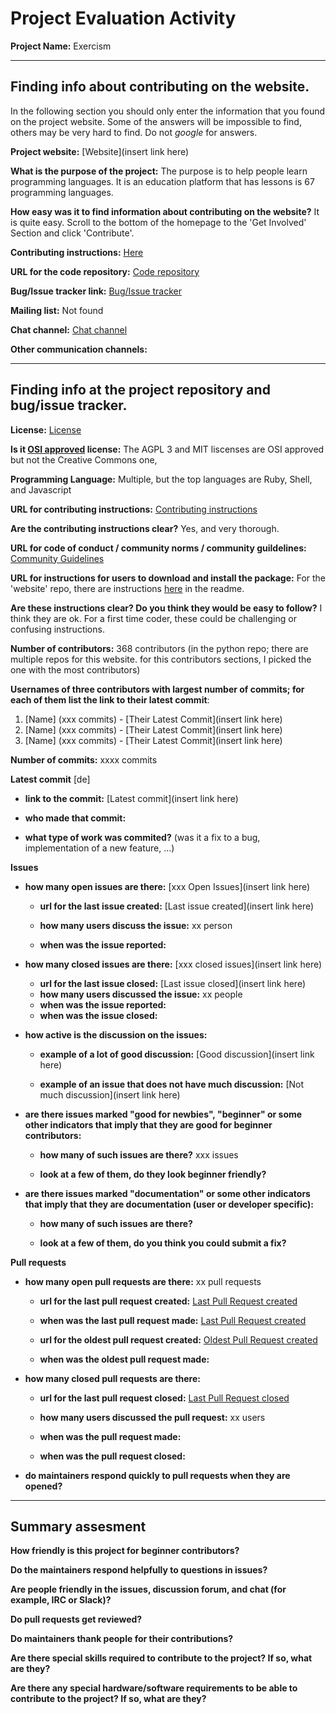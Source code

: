 # Project Evaluation Activity



__Project Name:__ Exercism 


---

## Finding info about contributing on the website.

In the following section you should only enter the information that you
found on the project website. Some of the answers will be impossible to find, others
may be very hard to find. Do not _google_ for answers.

__Project website:__ [Website](insert link here)


__What is the purpose of the project:__ The purpose is to help people learn programming languages. It is an education platform that has lessons is 67 programming languages.


__How easy was it to find information about contributing on the website?__ It is quite easy. Scroll to the bottom of the homepage to the 'Get Involved' Section and click 'Contribute'.


__Contributing instructions:__ [Here](https://exercism.org/docs/building) 

__URL for the code repository:__ [Code repository](https://github.com/exercism/exercism)

__Bug/Issue tracker link:__ [Bug/Issue tracker](https://github.com/exercism/exercism/issues)

__Mailing list:__ Not found

__Chat channel:__ [Chat channel](https://forum.exercism.org/categories)

__Other communication channels:__ 


---

## Finding info at the project repository and bug/issue tracker.

__License:__ [License](https://exercism.org/docs/using/licenses)

__Is it [OSI approved](https://opensource.org/licenses/alphabetical) license:__ The AGPL 3 and MIT liscenses are OSI approved but not the Creative Commons one,

__Programming Language:__ Multiple, but the top languages are Ruby, Shell, and Javascript

__URL for contributing instructions:__ [Contributing instructions](https://github.com/exercism/website/blob/main/docs/CONTRIBUTING.md)

__Are the contributing instructions clear?__ Yes, and very thorough.


__URL for code of conduct / community norms / community guildelines:__ [Community Guidelines](https://github.com/exercism/exercism/blob/main/CODE_OF_CONDUCT.md)

__URL for instructions for users to download and install the package:__ For the 'website' repo, there are instructions [here](https://github.com/exercism/website/blob/main/README.md) in the readme. 


__Are these instructions clear? Do you think they would be easy to follow?__ I think they are ok. For a first time coder, these could be challenging or confusing instructions.


__Number of contributors:__ 368 contributors (in the python repo; there are multiple repos for this website. for this contributors sections, I picked the one with the most contributors)


__Usernames of three contributors with largest number of commits; for
each of them list the link to their latest commit__:

1. [Name] (xxx commits) - [Their Latest Commit](insert link here)
2. [Name] (xxx commits) - [Their Latest Commit](insert link here)
3. [Name] (xxx commits) - [Their Latest Commit](insert link here)


__Number of commits:__ xxxx commits

__Latest commit__ [de] 

- __link to the commit:__ [Latest commit](insert link here)

- __who made that commit:__ 

- __what type of work was commited?__ (was it a fix to a bug, implementation of a new feature, ...)


__Issues__

- __how many open issues are there:__ [xxx Open Issues](insert link here)

    - __url for the last issue created:__ [Last issue created](insert link here)

    - __how many users discuss the issue:__ xx person
    
    - __when was the issue reported:__ 
    

- __how many closed issues are there:__ [xxx closed issues](insert link here)
    - __url for the last issue closed:__ [Last issue closed](insert link here)
    - __how many users discussed the issue:__ xx people
    - __when was the issue reported:__ 
    - __when was the issue closed:__ 

- __how active is the discussion on the issues:__ 

    - __example of a lot of good discussion:__ [Good discussion](insert link here)
    
    - __example of an issue that does not have much discussion:__ [Not much discussion](insert link here)



- __are there issues marked "good for newbies", "beginner" or some other indicators that imply that they are good for beginner contributors:__ 

    - __how many of such issues are there?__ xxx issues
    
    - __look at a few of them, do they look beginner friendly?__ 



- __are there issues marked "documentation" or some other indicators that imply that they are documentation (user or developer specific):__ 

    - __how many of such issues are there?__ 
    
    - __look at a few of them, do you think you could submit a fix?__ 



__Pull requests__

- __how many open pull requests are there:__ xx pull requests

    - __url for the last pull request created:__ [Last Pull Request created]()
    
    - __when was the last pull request made:__ [Last Pull Request created]()

    - __url for the oldest pull request created:__ [Oldest Pull Request created]()
    
    - __when was the oldest pull request made:__ 

- __how many closed pull requests are there:__ 

    - __url for the last pull request closed:__ [Last Pull Request closed]()
    
    - __how many users discussed the pull request:__ xx users
    
    - __when was the pull request made:__  
    
    - __when was the pull request closed:__ 
    

- __do maintainers respond quickly to pull requests when they are opened?__ 





---


## Summary assesment
__How friendly is this project for beginner contributors?__




__Do the maintainers respond helpfully to questions in issues?__



__Are people friendly in the issues, discussion forum, and chat (for example, IRC or Slack)?__




__Do pull requests get reviewed?__



__Do maintainers thank people for their contributions?__



__Are there special skills required to contribute to the project? If so, what are they?__



__Are there any special hardware/software requirements to be able to contribute to the project? If so, what are they?__

